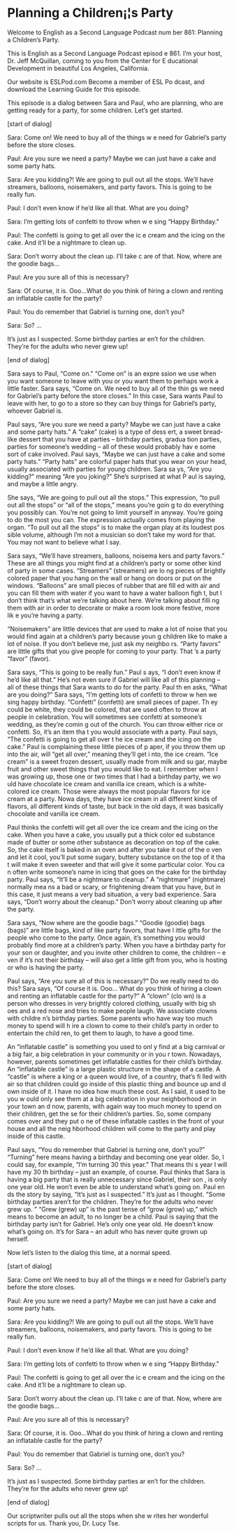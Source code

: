 # Planning a Children¡¦s Party

Welcome to English as a Second Language Podcast num ber 861: Planning a Children’s Party.

This is English as a Second Language Podcast episod e 861. I’m your host, Dr. Jeff McQuillan, coming to you from the Center for E ducational Development in beautiful Los Angeles, California.

Our website is ESLPod.com Become a member of ESL Po dcast, and download the Learning Guide for this episode.

This episode is a dialog between Sara and Paul, who  are planning, who are getting ready for a party, for some children. Let’s  get started.

[start of dialog]

Sara:  Come on!  We need to buy all of the things w e need for Gabriel’s party before the store closes.

Paul:  Are you sure we need a party?  Maybe we can just have a cake and some party hats.

Sara:  Are you kidding?!  We are going to pull out all the stops.  We’ll have streamers, balloons, noisemakers, and party favors.   This is going to be really fun.

Paul:  I don’t even know if he’d like all that.  What are you doing?

Sara:  I’m getting lots of confetti to throw when w e sing “Happy Birthday.”

Paul:  The confetti is going to get all over the ic e cream and the icing on the cake.  And it’ll be a nightmare to clean up.

Sara:  Don’t worry about the clean up.  I’ll take c are of that.  Now, where are the goodie bags...

Paul:  Are you sure all of this is necessary?

Sara:  Of course, it is.  Ooo...What do you think of hiring a clown and renting an inflatable castle for the party?

Paul:  You do remember that Gabriel is turning one,  don’t you?

Sara:  So? ...

It’s just as I suspected.  Some birthday parties ar en’t for the children.  They’re for the adults who never grew up!

[end of dialog]

Sara says to Paul, “Come on.” “Come on” is an expre ssion we use when you want someone to leave with you or you want them to perhaps work a little faster. Sara says, “Come on. We need to buy all of the thin gs we need for Gabriel’s party before the store closes.” In this case, Sara wants Paul to leave with her, to go to a store so they can buy things for Gabriel’s party, whoever Gabriel is.

Paul says, “Are you sure we need a party? Maybe we can just have a cake and some party hats.” A “cake” (cake) is a type of dess ert, a sweet bread-like dessert that you have at parties – birthday parties, gradua tion parties, parties for someone’s wedding – all of these would probably hav e some sort of cake involved. Paul says, “Maybe we can just have a cake  and some party hats.” “Party hats” are colorful paper hats that you wear on your head, usually associated with parties for young children. Sara sa ys, “Are you kidding?” meaning “Are you joking?” She’s surprised at what P aul is saying, and maybe a little angry.

She says, “We are going to pull out all the stops.”  This expression, “to pull out all the stops” or “all of the stops,” means you’re goin g to do everything you possibly can. You’re not going to limit yourself in anyway. You’re going to do the most you can. The expression actually comes from playing the  organ. “To pull out all the stops” is to make the organ play at its loudest pos sible volume, although I’m not a musician so don’t take my word for that. You may not want to believe what I say.

Sara says, “We’ll have streamers, balloons, noisema kers and party favors.” These are all things you might find at a children’s  party or some other kind of party in some cases. “Streamers” (streamers) are lo ng pieces of brightly colored paper that you hang on the wall or hang on doors or  put on the windows. “Balloons” are small pieces of rubber that are fill ed with air and you can fill them with water if you want to have a water balloon figh t, but I don’t think that’s what we’re talking about here. We’re talking about filli ng them with air in order to decorate or make a room look more festive, more lik e you’re having a party.

“Noisemakers” are little devices that are used to make a lot of noise that you would find again at a children’s party because youn g children like to make a lot of noise. If you don’t believe me, just ask my neighbo rs. “Party favors” are little gifts that you give people for coming to your party. That ’s a party “favor” (favor).

Sara says, “This is going to be really fun.” Paul s ays, “I don’t even know if he’d like all that.” He’s not even sure if Gabriel will like all of this planning – all of these things that Sara wants to do for the party. Paul th en asks, “What are you doing?” Sara says, “I’m getting lots of confetti to throw w hen we sing happy birthday. “Confetti” (confetti) are small pieces of paper. Th ey could be white, they could be colored, that are used often to throw at people in celebration. You will sometimes see confetti at someone’s wedding, as they’re comin g out of the church. You can throw either rice or confetti. So, it’s an item tha t you would associate with a party. Paul says, “The confetti is going to get all over t he ice cream and the icing on the cake.” Paul is complaining these little pieces of p aper, if you throw them up into the air, will “get all over,” meaning they’ll get i nto, the ice cream. “Ice cream” is a sweet frozen dessert, usually made from milk and su gar, maybe fruit and other sweet things that you would like to eat. I remember  when I was growing up, those one or two times that I had a birthday party, we wo uld have chocolate ice cream and vanilla ice cream, which is a white-colored ice  cream. Those were always the most popular flavors for ice cream at a party. Nowa days, they have ice cream in all different kinds of flavors, all different kinds  of taste, but back in the old days, it was basically chocolate and vanilla ice cream.

Paul thinks the confetti will get all over the ice cream and the icing on the cake. When you have a cake, you usually put a thick color ed substance made of butter or some other substance as decoration on top of the  cake. So, the cake itself is baked in an oven and after you take it out of the o ven and let it cool, you’ll put some sugary, buttery substance on the top of it tha t will make it even sweeter and that will give it some particular color. You ca n often write someone’s name in icing that goes on the cake for the birthday party.  Paul says, “It’ll be a nightmare to cleanup.” A “nightmare” (nightmare) normally mea ns a bad or scary, or frightening dream that you have, but in this case, it just means a very bad situation, a very bad experience. Sara says, “Don’t  worry about the cleanup.” Don’t worry about cleaning up after the party.

Sara says, “Now where are the goodie bags.” “Goodie  (goodie) bags (bags)” are little bags, kind of like party favors, that have l ittle gifts for the people who come to the party. Once again, it’s something you would probably find more at a children’s party. When you have a birthday party for your son or daughter, and you invite other children to come, the children – e ven if it’s not their birthday – will also get a little gift from you, who is hosting or who is having the party.

 Paul says, “Are you sure all of this is necessary?”  Do we really need to do this? Sara says, “Of course it is. Ooo… What do you think  of hiring a clown and renting an inflatable castle for the party?” A “clown” (clo wn) is a person who dresses in very brightly colored clothing, usually with big sh oes and a red nose and tries to make people laugh. We associate clowns with childre n’s birthday parties. Some parents who have way too much money to spend will h ire a clown to come to their child’s party in order to entertain the child ren, to get them to laugh, to have a good time.

An “inflatable castle” is something you used to onl y find at a big carnival or a big fair, a big celebration in your community or in you r town. Nowadays, however, parents sometimes get inflatable castles for their child’s birthday. An “inflatable castle” is a large plastic structure in the shape of a castle. A “castle” is where a king or a queen would live, of a country, that’s fi lled with air so that children could go inside of this plastic thing and bounce up and d own inside of it. I have no idea how much these cost. As I said, it used to be you w ould only see them at a big celebration in your neighborhood or in your town an d now, parents, with again way  too much money to spend on their children, get the se for their children’s parties. So, some company comes over and they put o ne of these inflatable castles in the front of your house and all the neig hborhood children will come to the party and play inside of this castle.

Paul says, “You do remember that Gabriel is turning  one, don’t you?” “Turning” here means having a birthday and becoming one year older. So, I could say, for example, “I’m turning 30 this year.” That means thi s year I will have my 30 th birthday – just an example, of course. Paul thinks that Sara is having a big party that is really unnecessary since Gabriel, their son , is only one year old. He won’t even be able to understand what’s going on. Paul en ds the story by saying, “It’s just as I suspected.” It’s just as I thought. “Some  birthday parties aren’t for the children. They’re for the adults who never grew up. ” “Grew (grew) up” is the past tense of “grow (grow) up,” which means to become an  adult, to no longer be a child. Paul is saying that the birthday party isn’t  for Gabriel. He’s only one year old. He doesn’t know what’s going on. It’s for Sara  – an adult who has never quite grown up herself.

Now let’s listen to the dialog this time, at a normal speed.

[start of dialog]

Sara:  Come on!  We need to buy all of the things w e need for Gabriel’s party before the store closes.

 Paul:  Are you sure we need a party?  Maybe we can just have a cake and some party hats.

Sara:  Are you kidding?!  We are going to pull out all the stops.  We’ll have streamers, balloons, noisemakers, and party favors.   This is going to be really fun.

Paul:  I don’t even know if he’d like all that.  What are you doing?

Sara:  I’m getting lots of confetti to throw when w e sing “Happy Birthday.”

Paul:  The confetti is going to get all over the ic e cream and the icing on the cake.  And it’ll be a nightmare to clean up.

Sara:  Don’t worry about the clean up.  I’ll take c are of that.  Now, where are the goodie bags...

Paul:  Are you sure all of this is necessary?

Sara:  Of course, it is.  Ooo...What do you think of hiring a clown and renting an inflatable castle for the party?

Paul:  You do remember that Gabriel is turning one,  don’t you?

Sara:  So? ...

It’s just as I suspected.  Some birthday parties ar en’t for the children.  They’re for the adults who never grew up!

[end of dialog]

Our scriptwriter pulls out all the stops when she w rites her wonderful scripts for us. Thank you, Dr. Lucy Tse.





